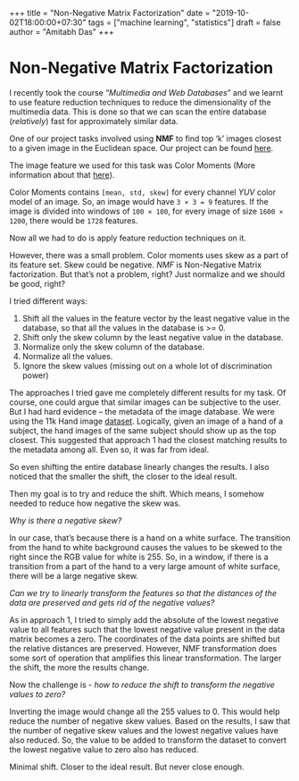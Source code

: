 +++
title = "Non-Negative Matrix Factorization"
date = "2019-10-02T18:00:00+07:30"
tags = ["machine learning", "statistics"]
draft = false
author = "Amitabh Das"
+++

# Non-Negative Matrix Factorization

I recently took the course “_Multimedia and Web Databases_” and we learnt to use feature reduction techniques to reduce the dimensionality of the multimedia data. This is done so that we can scan the entire database (_relatively_) fast for approximately similar data.

One of our project tasks involved using __NMF__ to find top ‘k’ images closest to a given image in the Euclidean space. Our project can be found [here](https://github.com/ashmgarv/MWDB).

The image feature we used for this task was Color Moments (More information about that [here](https://en.wikipedia.org/wiki/Color_moments)).

Color Moments contains `[mean, std, skew]` for every channel _YUV_ color model of an image. So, an image would have `3 × 3 = 9` features. If the image is divided into windows of `100 × 100`, for every image of size `1600 × 1200`, there would be `1728` features.

Now all we had to do is apply feature reduction techniques on it.

However, there was a small problem. Color moments uses skew as a part of its feature set. Skew could be negative. _NMF_ is Non-Negative Matrix factorization. But that’s not a problem, right? Just normalize and we should be good, right?

I tried different ways:
1. Shift all the values in the feature vector by the least negative value in the database, so that all the values in the database is >= 0.
2. Shift only the skew column by the least negative value in the database.
3. Normalize only the skew column of the database.
4. Normalize all the values.
5. Ignore the skew values (missing out on a whole lot of discrimination power)

The approaches I tried gave me completely different results for my task. Of course, one could argue that similar images can be subjective to the user. But I had hard evidence – the metadata of the image database. We were using the 11k Hand image [dataset](https://sites.google.com/view/11khands). Logically, given an image of a hand of a subject, the hand images of the same subject should show up as the top closest. This suggested that approach 1 had the closest matching results to the metadata among all. Even so, it was far from ideal.

So even shifting the entire database linearly changes the results. I also noticed that the smaller the shift, the closer to the ideal result.

Then my goal is to try and reduce the shift. Which means, I somehow needed to reduce how negative the skew was.

_Why is there a negative skew?_

In our case, that’s because there is a hand on a white surface. The transition from the hand to white background causes the values to be skewed to the right since the RGB value for white is 255.  So, in a window, if there is a transition from a part of the hand to a very large amount of white surface, there will be a large negative skew.

_Can we try to linearly transform the features so that the distances of the data are preserved and gets rid of the negative values?_

As in approach 1, I tried to simply add the absolute of the lowest negative value to all features such that the lowest negative value present in the data matrix becomes a zero. The coordinates of the data points are shifted but the relative distances are preserved.
However, NMF transformation does some sort of operation that amplifies this linear transformation. The larger the shift, the more the results change.

Now the challenge is - _how to reduce the shift to transform the negative values to zero?_

Inverting the image would change all the 255 values to 0. This would help reduce the number of negative skew values. Based on the results, I saw that the number of negative skew values and the lowest negative values have also reduced. So, the value to be added to transform the dataset to convert the lowest negative value to zero also has reduced.

Minimal shift. Closer to the ideal result. But never close enough. 
